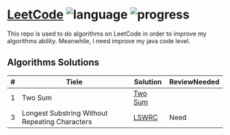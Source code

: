 # [LeetCode](https://leetcode.com/problemset/algorithms/) ![language](https://img.shields.io/badge/language-Java-green.svg) ![progress](https://img.shields.io/badge/progress-2%2F499-orange.svg)
This repo is used to do algorithms on LeetCode in order to improve my algorithms ability. Meanwhile, I need improve my java code level.


## Algorithms Solutions

|#             |    Tiele     |   Solution |  ReviewNeeded |
|------------- | ------------ |------------|------------|
1  |    Two Sum   |[Two Sum](https://github.com/Vonzpf/LeetCode/blob/master/Java/TwoSum.java)||
3  |Longest Substring Without Repeating Characters|[LSWRC](https://github.com/Vonzpf/LeetCode/blob/master/Java/LSWRC.java)|Need|

